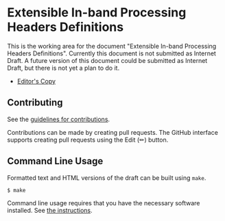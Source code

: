 # Extensible In-band Processing Headers Definitions

<!-- 
This is the working area for the individual Internet-Draft, "Extensible In-band Processing Headers Definitions".
-->

This is the working area for the document "Extensible In-band Processing Headers Definitions". Currently this document is not submitted as Internet Draft. A future version of this document could be submitted as Internet Draft, but there is not yet a plan to do it.

* [Editor's Copy](https://eip-home.github.io/eip-headers/#go.draft-eip-headers-definitions.html)

<!-- 
* [Datatracker Page](https://datatracker.ietf.org/doc/draft-eip-headers-definitions)
* [Individual Draft](https://datatracker.ietf.org/doc/html/draft-eip-headers-definitions)
* [Compare Editor's Copy to Individual Draft](https://eip-home.github.io/eip-headers/#go.draft-eip-headers-definitions.diff)
-->

## Contributing

See the
[guidelines for contributions](https://github.com/eip-home/eip-headers/blob/main/CONTRIBUTING.md).

Contributions can be made by creating pull requests.
The GitHub interface supports creating pull requests using the Edit (✏) button.


## Command Line Usage

Formatted text and HTML versions of the draft can be built using `make`.

```sh
$ make
```

Command line usage requires that you have the necessary software installed.  See
[the instructions](https://github.com/martinthomson/i-d-template/blob/main/doc/SETUP.md).

